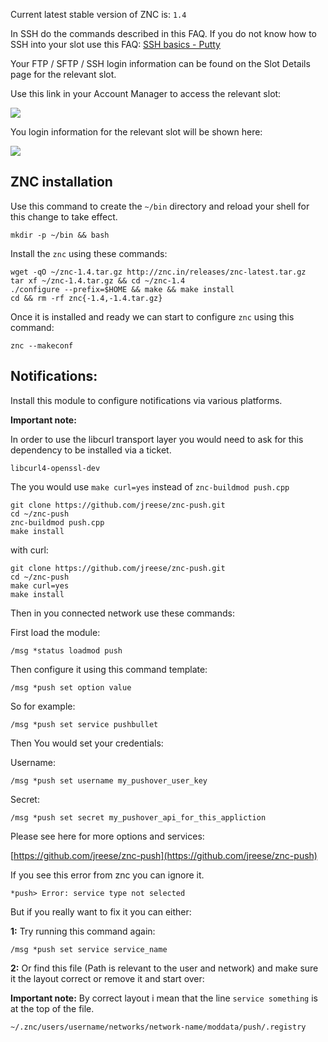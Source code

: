 
Current latest stable version of ZNC is: `1.4`

In SSH do the commands described in this FAQ. If you do not know how to SSH into your slot use this FAQ: [SSH basics - Putty](https://www.feralhosting.com/faq/view?question=12)

Your FTP / SFTP / SSH login information can be found on the Slot Details page for the relevant slot.

Use this link in your Account Manager to access the relevant slot:

![](https://raw.github.com/feralhosting/feralfilehosting/master/Feral%20Wiki/0%20Generic/slot_detail_link.png)

You login information for the relevant slot will be shown here:

![](https://raw.github.com/feralhosting/feralfilehosting/master/Feral%20Wiki/0%20Generic/slot_detail_ssh.png)

ZNC installation
---

Use this command to create the `~/bin` directory and reload your shell for this change to take effect.

~~~
mkdir -p ~/bin && bash
~~~

Install the `znc` using these commands:

~~~
wget -qO ~/znc-1.4.tar.gz http://znc.in/releases/znc-latest.tar.gz
tar xf ~/znc-1.4.tar.gz && cd ~/znc-1.4
./configure --prefix=$HOME && make && make install
cd && rm -rf znc{-1.4,-1.4.tar.gz}
~~~

Once it is installed and ready we can start to configure `znc` using this command:

~~~
znc --makeconf
~~~

Notifications:
---

Install this module to configure notifications via various platforms.

**Important note:**

In order to use the libcurl transport layer you would need to ask for this dependency to be installed via a ticket.

~~~
libcurl4-openssl-dev
~~~

The you would use `make curl=yes` instead of `znc-buildmod push.cpp`

~~~
git clone https://github.com/jreese/znc-push.git
cd ~/znc-push
znc-buildmod push.cpp
make install
~~~

with curl:

~~~
git clone https://github.com/jreese/znc-push.git
cd ~/znc-push
make curl=yes
make install
~~~

Then in you connected network use these commands:

First load the module:

~~~
/msg *status loadmod push
~~~

Then configure it using this command template:

~~~
/msg *push set option value
~~~

So for example:

~~~
/msg *push set service pushbullet
~~~

Then You would set your credentials:

Username:

~~~
/msg *push set username my_pushover_user_key
~~~

Secret:

~~~
/msg *push set secret my_pushover_api_for_this_appliction
~~~

Please see here for more options and services:

[https://github.com/jreese/znc-push](https://github.com/jreese/znc-push)

If you see this error from znc you can ignore it.

~~~
*push> Error: service type not selected
~~~

But if you really want to fix it you can either:

**1:** Try running this command again:

~~~
/msg *push set service service_name
~~~

**2:** Or find this file (Path is relevant to the user and network) and make sure it the layout correct or remove it and start over:

**Important note:** By correct layout i mean that the line `service something` is at the top of the file.

~~~
~/.znc/users/username/networks/network-name/moddata/push/.registry
~~~



